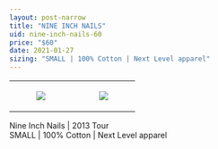 ```yaml
---
layout: post-narrow
title: "NINE INCH NAILS"
uid: nine-inch-nails-60
price: "$60"
date: 2021-01-27
sizing: "SMALL | 100% Cotton | Next Level apparel"
---
```




<table style="width:100%;"><tr><td style="vertical-align:top;">
      <figure class="tmblr-full" data-orig-height="2048" data-orig-width="1365" data-orig-src="https://concertshirts.netlify.app/shirts/0094/0094-01.jpg"><img src="https://64.media.tumblr.com/ad60f8e96d49a9161c34c40ba9ccbe96/e29caa5380f88ba1-1c/s540x810/6a84160913b0f73a387e373f09e90dd2067345e3.jpg" data-orig-height="2048" data-orig-width="1365" data-orig-src="https://concertshirts.netlify.app/shirts/0094/0094-01.jpg"/></figure></td>
    <td style="vertical-align:top;">
      <figure class="tmblr-full" data-orig-height="2048" data-orig-width="1365" data-orig-src="https://concertshirts.netlify.app/shirts/0094/0094-02.jpg"><img src="https://64.media.tumblr.com/cca1a407347d4e146ed975148147b367/e29caa5380f88ba1-ce/s540x810/50ac8cc6599dffcc2c28416e3d440e1baf0abc37.jpg" data-orig-height="2048" data-orig-width="1365" data-orig-src="https://concertshirts.netlify.app/shirts/0094/0094-02.jpg"/></figure></td>
  </tr></table><p>
  Nine Inch Nails | 2013 Tour<br/>SMALL | 100% Cotton | Next Level apparel
</p>
